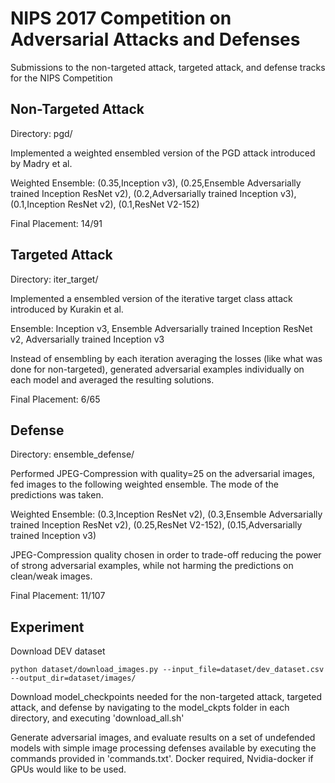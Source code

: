 NIPS 2017 Competition on Adversarial Attacks and Defenses
=====================================

Submissions to the non-targeted attack, targeted attack, and defense tracks for the NIPS Competition

Non-Targeted Attack
-------------------------------------
Directory: pgd/

Implemented a weighted ensembled version of the PGD attack introduced by Madry et al. 

Weighted Ensemble: (0.35,Inception v3), (0.25,Ensemble Adversarially trained Inception ResNet v2), (0.2,Adversarially trained Inception v3), (0.1,Inception ResNet v2), (0.1,ResNet V2-152)

Final Placement: 14/91

Targeted Attack
-------------------------------------
Directory: iter_target/

Implemented a ensembled version of the iterative target class attack introduced by Kurakin et al.

Ensemble: Inception v3, Ensemble Adversarially trained Inception ResNet v2, Adversarially trained Inception v3

Instead of ensembling by each iteration averaging the losses (like what was done for non-targeted), generated adversarial examples individually on each model and averaged the resulting solutions. 

Final Placement: 6/65

Defense
-------------------------------------
Directory: ensemble_defense/

Performed JPEG-Compression with quality=25 on the adversarial images, fed images to the following weighted ensemble. The mode of the predictions was taken. 

Weighted Ensemble: (0.3,Inception ResNet v2), (0.3,Ensemble Adversarially trained Inception ResNet v2), (0.25,ResNet V2-152), (0.15,Adversarially trained Inception v3)

JPEG-Compression quality chosen in order to trade-off reducing the power of strong adversarial examples, while not harming the predictions on clean/weak images. 

Final Placement: 11/107

Experiment
-------------------------------------

Download DEV dataset

```
python dataset/download_images.py --input_file=dataset/dev_dataset.csv --output_dir=dataset/images/
```

Download model_checkpoints needed for the non-targeted attack, targeted attack, and defense by navigating to the model_ckpts folder in each directory, and executing 'download_all.sh'

Generate adversarial images, and evaluate results on a set of undefended models with simple image processing defenses available by executing the commands provided in 'commands.txt'. Docker required, Nvidia-docker if GPUs would like to be used. 
